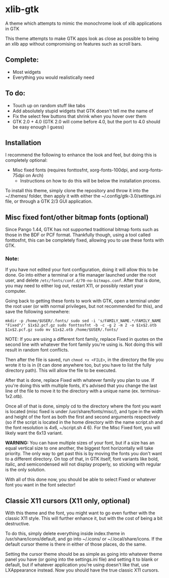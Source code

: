 # xlib-gtk
A theme which attempts to mimic the monochrome look of xlib applications in GTK

This theme attempts to make GTK apps look as close as possible to being an xlib app without compromising on features such as scroll bars.

## Complete:
* Most widgets
* Everything you would realistically need

## To do:
* Touch up on random stuff like tabs
* Add absolutely stupid widgets that GTK doesn't tell me the name of
* Fix the select few buttons that shrink when you hover over them
* GTK 2.0 + 4.0 (GTK 2.0 will come before 4.0, but the port to 4.0 should be easy enough I guess)

## Installation
I recommend the following to enhance the look and feel, but doing this is completely optional:
* Misc fixed fonts (requires fonttosfnt, xorg-fonts-100dpi, and xorg-fonts-75dpi on Arch)
  * Instructions on how to do this will be below the installation process.

To install this theme, simply clone the repository and throw it into the ~/.themes/ folder, then apply it with either the ~/.config/gtk-3.0/settings.ini file, or through a GTK 2/3 GUI application.

## Misc fixed font/other bitmap fonts (optional)
Since Pango 1.44, GTK has not supported traditional bitmap fonts such as those in the BDF or PCF format. Thankfully though, using a tool called fonttosfnt, this can be completely fixed, allowing you to use these fonts with GTK.

### Note:
If you have not edited your font configuration, doing it will allow this to be done. Go into either a terminal or a file manager launched under the root user, and delete `/etc/fonts/conf.d/70-no-bitmaps.conf`. After that is done, you may need to either log out, restart X11, or possibly restart your computer.

Going back to getting these fonts to work with GTK, open a terminal under the root user (or with normal privileges, but not recommended for this), and save the following somewhere:

``mkdir -p /home/$USER/.fonts/
sudo sed -i 's/FAMILY_NAME.*/FAMILY_NAME "Fixed"/' $1x$2.pcf.gz
sudo fonttosfnt -b -c -g 2 -m 2 -o $1x$2.otb $1x$2.pcf.gz
sudo mv $1x$2.otb /home/$USER/.fonts/``

NOTE: If you are using a different font family, replace Fixed in quotes on the second line with whatever the font family you're using is. Not doing this will result in random font conflicts.

Then after the file is saved, run `chmod +x <FILE>`, in the directory the file you wrote it to is in (it can done anywhere too, but you have to list the fully directory path). This will allow the file to be executed.

After that is done, replace Fixed with whatever family you plan to use. If you're doing this with multiple fonts, it's advised that you change the last line of the file to move it to the directory with a unique name (ex. terminus-$1x$2.otb).

Once all of that is done, simply cd to the directory where the font you want is located (misc fixed is under /usr/share/fonts/misc/), and type in the width and height of the font as both the first and second arguments respectively (so if the script is located in the home directory with the name script.sh and the font resolution is 4x6, ~/script.sh 4 6). For the Misc Fixed font, you will likely want the 6x13 variant.

**WARNING:** 
You can have multiple sizes of your font, but if a size has an equal vertical size to one another, the biggest font horizontally will take priority. The only way to get past this is by moving the fonts you don't want to a different directory. On top of that, in GTK itself, font variants like bold, italic, and semicondensed will not display properly, so sticking with regular is the only solution.

With all of this done now, you should be able to select Fixed or whatever font you want in the font selector!

## Classic X11 cursors (X11 only, optional)
With this theme and the font, you might want to go even further with the classic X11 style. This will further enhance it, but with the cost of being a bit destructive.

To do this, simply delete everything inside index.theme in /usr/share/icons/default, and go into ~/.icons/ or ~/.local/share/icons. If the default cursor theme is there in either of those places, do the same.

Setting the cursor theme should be as simple as going into whatever theme panel you have (or going into the settings.ini file) and setting it to blank or default, but if whatever application you're using doesn't like that, use LXAppearance instead. Now you should have the true classic X11 cursors.
